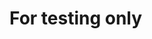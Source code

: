 # For testing only

<!-- all-contributors-list:start - do not remove or modify this section -->
<!-- ALL-CONTRIBUTORS-LIST:END -->

